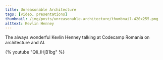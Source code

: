 ```yaml
---
title: Unreasonable Architecture
tags: [video, presentations]
thumbnail: /img/posts/unreasonable-architecture/thumbnail-420x255.png
alttext: Kevlin Henney
---
```


The always wonderful Kevlin Henney talking at Codecamp Romania on architecture and AI.

{% youtube "Qli_IHjB1bg" %}